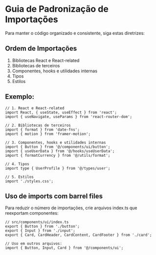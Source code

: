 
# Guia de Padronização de Importações

Para manter o código organizado e consistente, siga estas diretrizes:

## Ordem de Importações

1. Bibliotecas React e React-related
2. Bibliotecas de terceiros
3. Componentes, hooks e utilidades internas
4. Tipos
5. Estilos

## Exemplo:

```tsx
// 1. React e React-related
import React, { useState, useEffect } from 'react';
import { useNavigate, useParams } from 'react-router-dom';

// 2. Bibliotecas de terceiros 
import { format } from 'date-fns';
import { motion } from 'framer-motion';

// 3. Componentes, hooks e utilidades internas
import { Button } from '@/components/ui/button';
import { useUserData } from '@/hooks/useUserData';
import { formatCurrency } from '@/utils/format';

// 4. Tipos
import type { UserProfile } from '@/types/user';

// 5. Estilos
import './styles.css';
```

## Uso de imports com barrel files

Para reduzir o número de importações, crie arquivos index.ts que reexportam componentes:

```tsx
// src/components/ui/index.ts
export { Button } from './button';
export { Input } from './input';
export { Card, CardHeader, CardContent, CardFooter } from './card';

// Uso em outros arquivos:
import { Button, Input, Card } from '@/components/ui';
```
